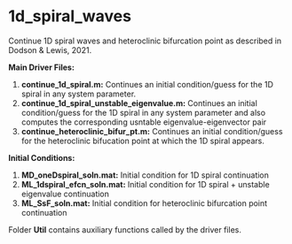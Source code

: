 # 1d_spiral_waves
Continue 1D spiral waves and heteroclinic bifurcation point as described in Dodson &amp; Lewis, 2021.


**Main Driver Files:**
1. **continue_1d_spiral.m:** Continues an initial condition/guess for the 1D spiral in any system parameter.
2. **continue_1d_spiral_unstable_eigenvalue.m:** Continues an initial condition/guess for the 1D spiral in any system parameter and also computes the corresponding usntable eigenvalue-eigenvector pair
3. **continue_heteroclinic_bifur_pt.m:** Continues an initial condition/guess for the heteroclinic bifucation point at which the 1D spiral appears. 



**Initial Conditions:**
1. **MD_oneDspiral_soln.mat:** Initial condition for 1D spiral continuation
2. **ML_1dspiral_efcn_soln.mat:** Initial condition for 1D spiral + unstable eigenvalue continuation
3. **ML_SsF_soln.mat:** Initial condition for heteroclinic bifurcation point continuation


Folder **Util** contains auxiliary functions called by the driver files. 








